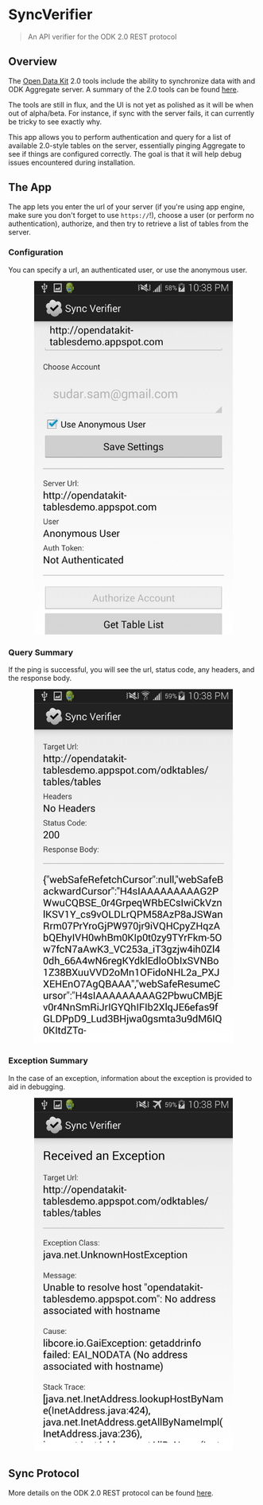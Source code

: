# SyncVerifier

> An API verifier for the ODK 2.0 REST protocol

## Overview

The [Open Data Kit](http://opendatakit.org/) 2.0 tools include the ability to
synchronize data with and ODK Aggregate server. A summary of the 2.0 tools can
be found
[here](http://opendatakit.org/2014/09/odk-2-0-alpha-rev-122-now-available/).

The tools are still in flux, and the UI is not yet as polished as it will be
when out of alpha/beta. For instance, if sync with the server fails, it can
currently be tricky to see exactly why.

This app allows you to perform authentication and query for a list of
available 2.0-style tables on the server, essentially pinging Aggregate to see
if things are configured correctly. The goal is that it will help debug issues
encountered during installation.

## The App

The app lets you enter the url of your server (if you're using app engine, make
sure you don't forget to use `https://`!), choose a user (or perform no
authentication), authorize, and then try to retrieve a list of tables from the
server.

### Configuration

You can specify a url, an authenticated user, or use the anonymous user.

<p align="center">
  <img 
    alt="The configuration screen of the app."
    src="images/mainScreen.png"
    width="400px">
</p>

### Query Summary

If the ping is successful, you will see the url, status code, any headers, and
the response body.

<p align="center">
  <img
    alt="Contents of successful http queries are summarized."
    src="images/tableListSummary.png"
    width="400px">
</p>

### Exception Summary

In the case of an exception, information about the exception is provided to aid
in debugging.

<p align="center">
  <img
    alt="Exceptions are displayed for debugging purposes."
    src="images/exceptionSummary.png"
    width="400px">
</p>

## Sync Protocol

More details on the ODK 2.0 REST protocol can be found
[here](https://code.google.com/p/opendatakit/wiki/REST_Synchronization_API).
